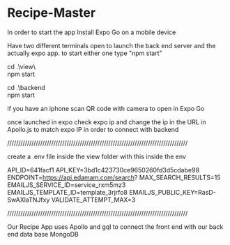 # Recipe-Master

In order to start the app
Install Expo Go on a mobile device

Have two different terminals open to launch the back end server and the actually expo app.
to start either one type "npm start"

cd .\view\   
npm start

cd .\backend\
npm start

if you have an iphone scan QR code with camera to open in Expo Go

once launched in expo check expo ip and change the ip in the URL in Apollo.js to match expo IP in order to connect with backend


//////////////////////////////////////////////////////////////////////////////////


create a .env file inside the view folder with this inside the env

API_ID=641facf1
API_KEY=3bd1c423730ce9650260fd3d5cdabe98
ENDPOINT=https://api.edamam.com/search?
MAX_SEARCH_RESULTS=15
EMAILJS_SERVICE_ID=service_rxm5mz3
EMAILJS_TEMPLATE_ID=template_3rjrfo8
EMAILJS_PUBLIC_KEY=RasD-SwAXlaTNJfxy
VALIDATE_ATTEMPT_MAX=3

//////////////////////////////////////////////////////////////////////////////////

Our Recipe App uses Apollo and gql to connect the front end with our back end data base MongoDB


